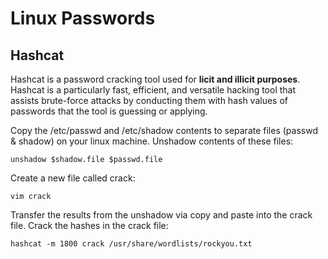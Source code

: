 # Linux Passwords

## Hashcat

Hashcat is a password cracking tool used for **licit and illicit purposes**. Hashcat is a particularly fast, efficient, and versatile hacking tool that assists brute-force attacks by conducting them with hash values of passwords that the tool is guessing or applying.

Copy the /etc/passwd and /etc/shadow contents to separate files (passwd & shadow) on your linux machine. Unshadow contents of these files:

```
unshadow $shadow.file $passwd.file
```

Create a new file called crack:

```
vim crack
```

Transfer the results from the unshadow via copy and paste into the crack file. Crack the hashes in the crack file:

```
hashcat -m 1800 crack /usr/share/wordlists/rockyou.txt
```
